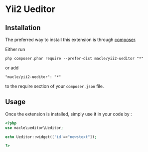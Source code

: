 Yii2 Ueditor
==============

Installation
------------

The preferred way to install this extension is through [composer](http://getcomposer.org/download/).

Either run

```
php composer.phar require --prefer-dist macle/yii2-ueditor "*"
```

or add

```
"macle/yii2-ueditor": "*"
```

to the require section of your `composer.json` file.


Usage
-----

Once the extension is installed, simply use it in your code by  :

```php
<?php
use macle\ueditor\Ueditor;

echo Ueditor::widget(['id'=>"newstext"]); 

?>
```